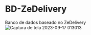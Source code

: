 
# BD-ZeDelivery
Banco de dados baseado no ZeDelivery
![Captura de tela 2023-09-17 013013](https://github.com/RodrigoFreitasPR/BD-ZeDelivery/assets/145240542/513e3a29-22dc-4995-b095-b463ed0aaef1)


